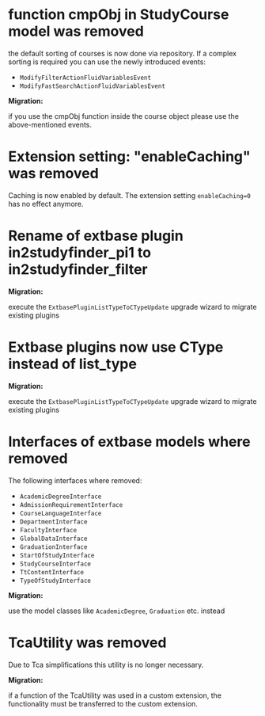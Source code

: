 # function cmpObj in StudyCourse model was removed

the default sorting of courses is now done via repository.
If a complex sorting is required you can use the newly introduced events:

* `ModifyFilterActionFluidVariablesEvent`
* `ModifyFastSearchActionFluidVariablesEvent`

**Migration:**

if you use the cmpObj function inside the course object please use the above-mentioned events.

# Extension setting: "enableCaching" was removed

Caching is now enabled by default. The extension setting `enableCaching=0` has no effect anymore.

# Rename of extbase plugin in2studyfinder_pi1 to in2studyfinder_filter

**Migration:**

execute the `ExtbasePluginListTypeToCTypeUpdate` upgrade wizard to migrate existing plugins

# Extbase plugins now use CType instead of list_type

**Migration:**

execute the `ExtbasePluginListTypeToCTypeUpdate` upgrade wizard to migrate existing plugins

# Interfaces of extbase models where removed

The following interfaces where removed:

* `AcademicDegreeInterface`
* `AdmissionRequirementInterface`
* `CourseLanguageInterface`
* `DepartmentInterface`
* `FacultyInterface`
* `GlobalDataInterface`
* `GraduationInterface`
* `StartOfStudyInterface`
* `StudyCourseInterface`
* `TtContentInterface`
* `TypeOfStudyInterface`

**Migration:**

use the model classes like `AcademicDegree`, `Graduation` etc. instead

# TcaUtility was removed

Due to Tca simplifications this utility is no longer necessary.

**Migration:**

if a function of the TcaUtility was used in a custom extension, the functionality must be transferred to the custom extension.
